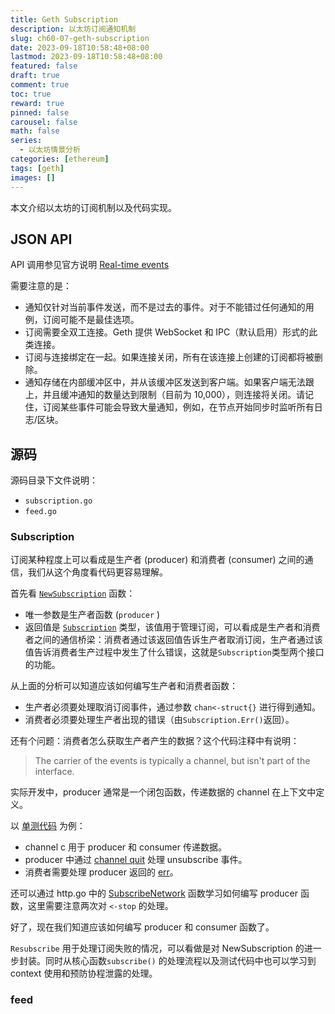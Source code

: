 ```yaml
---
title: Geth Subscription
description: 以太坊订阅通知机制
slug: ch60-07-geth-subscription
date: 2023-09-18T10:58:48+08:00
lastmod: 2023-09-18T10:58:48+08:00
featured: false
draft: true
comment: true
toc: true
reward: true
pinned: false
carousel: false
math: false
series:
  - 以太坊情景分析
categories: [ethereum]
tags: [geth]
images: []
---
```


本文介绍以太坊的订阅机制以及代码实现。

## JSON API

API 调用参见官方说明 [Real-time events](https://geth.ethereum.org/docs/interacting-with-geth/rpc/pubsub)

需要注意的是：

- 通知仅针对当前事件发送，而不是过去的事件。对于不能错过任何通知的用例，订阅可能不是最佳选项。
- 订阅需要全双工连接。Geth 提供 WebSocket 和 IPC（默认启用）形式的此类连接。
- 订阅与连接绑定在一起。如果连接关闭，所有在该连接上创建的订阅都将被删除。
- 通知存储在内部缓冲区中，并从该缓冲区发送到客户端。如果客户端无法跟上，并且缓冲通知的数量达到限制（目前为 10,000），则连接将关闭。请记住，订阅某些事件可能会导致大量通知，例如，在节点开始同步时监听所有日志/区块。

## 源码

源码目录下文件说明：

- `subscription.go`
- `feed.go`

### Subscription

订阅某种程度上可以看成是生产者 (producer) 和消费者 (consumer) 之间的通信，我们从这个角度看代码更容易理解。

首先看 [`NewSubscription`](https://github.com/ethereum/go-ethereum/blob/89ccc680da96429df7206e583e818ad3b0fe7466/event/subscription.go#L49) 函数：

- 唯一参数是生产者函数 (`producer` )
- 返回值是 [`Subscription`](https://github.com/ethereum/go-ethereum/blob/89ccc680da96429df7206e583e818ad3b0fe7466/event/subscription.go#L41) 类型，该值用于管理订阅，可以看成是生产者和消费者之间的通信桥梁：消费者通过该返回值告诉生产者取消订阅，生产者通过该值告诉消费者生产过程中发生了什么错误，这就是`Subscription`类型两个接口的功能。

从上面的分析可以知道应该如何编写生产者和消费者函数：

- 生产者必须要处理取消订阅事件，通过参数 `chan<-struct{}` 进行得到通知。
- 消费者必须要处理生产者出现的错误（由`Subscription.Err()`返回）。

还有个问题：消费者怎么获取生产者产生的数据？这个代码注释中有说明：

> The carrier of the events is typically a channel, but isn't part of the interface.

实际开发中，producer 通常是一个闭包函数，传递数据的 channel 在上下文中定义。

以 [单测代码](https://github.com/ethereum/go-ethereum/blob/89ccc680da96429df7206e583e818ad3b0fe7466/event/subscription_test.go#L30) 为例：

- channel c 用于 producer 和 consumer 传递数据。
- producer 中通过 [channel quit](https://github.com/ethereum/go-ethereum/blob/89ccc680da96429df7206e583e818ad3b0fe7466/event/subscription_test.go#L38) 处理 unsubscribe 事件。
- 消费者需要处理 producer 返回的 [err](https://github.com/ethereum/go-ethereum/blob/89ccc680da96429df7206e583e818ad3b0fe7466/event/subscription_test.go#L58)。

还可以通过 http.go 中的 [SubscribeNetwork](https://github.com/ethereum/go-ethereum/blob/89ccc680da96429df7206e583e818ad3b0fe7466/p2p/simulations/http.go#L123) 函数学习如何编写 producer 函数，这里需要注意两次对 `<-stop` 的处理。

好了，现在我们知道应该如何编写 producer 和 consumer 函数了。

`Resubscribe` 用于处理订阅失败的情况，可以看做是对 NewSubscription 的进一步封装。同时从核心函数`subscribe()` 的处理流程以及测试代码中也可以学习到 context 使用和预防协程泄露的处理。

### feed
